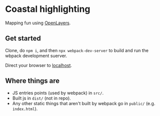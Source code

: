 # Coastal highlighting

Mapping fun using [OpenLayers](https://openlayers.org/).

## Get started

Clone, do `npm i`, and then `npx webpack-dev-server` to build and run the wbpack
development suerver.

Direct your browser to [localhost](http://localhost:8080).

## Where things are

- JS entries points (used by webpack) in `src/`.
- Built js in `dist/` (not in repo).
- Any other static things that aren't built by webpack go in `public/` (e.g.
  `index.html`).

